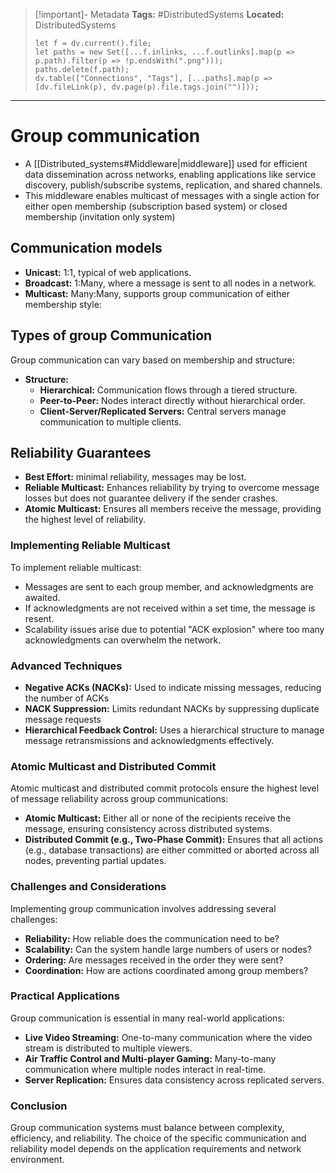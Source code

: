 > [!important]- Metadata
> **Tags:** #DistributedSystems 
> **Located:** DistributedSystems
> ```dataviewjs
> let f = dv.current().file;
> let paths = new Set([...f.inlinks, ...f.outlinks].map(p => p.path).filter(p => !p.endsWith(".png")));
> paths.delete(f.path);
> dv.table(["Connections", "Tags"], [...paths].map(p => [dv.fileLink(p), dv.page(p).file.tags.join("")]));
> ```

___
# Group communication
-  A [[Distributed_systems#Middleware|middleware]] used for efficient data dissemination across networks, enabling applications like service discovery, publish/subscribe systems, replication, and shared channels.
- This middleware enables multicast of messages with a single action for either open membership (subscription based system) or closed membership (invitation only system)
## Communication models
- **Unicast:** 1:1, typical of web applications.
- **Broadcast:** 1:Many, where a message is sent to all nodes in a network.
- **Multicast:** Many:Many, supports group communication of either membership style:
## Types of group Communication

Group communication can vary based on membership and structure:

- **Structure:**
    - **Hierarchical:** Communication flows through a tiered structure.
    - **Peer-to-Peer:** Nodes interact directly without hierarchical order.
    - **Client-Server/Replicated Servers:** Central servers manage communication to multiple clients.

## Reliability Guarantees
- **Best Effort:** minimal reliability, messages may be lost.
- **Reliable Multicast:** Enhances reliability by trying to overcome message losses but does not guarantee delivery if the sender crashes.
- **Atomic Multicast:** Ensures all members receive the message, providing the highest level of reliability.

### Implementing Reliable Multicast

To implement reliable multicast:

- Messages are sent to each group member, and acknowledgments are awaited.
- If acknowledgments are not received within a set time, the message is resent.
- Scalability issues arise due to potential "ACK explosion" where too many acknowledgments can overwhelm the network.

### Advanced Techniques

- **Negative ACKs (NACKs):** Used to indicate missing messages, reducing the number of ACKs
- **NACK Suppression:** Limits redundant NACKs by suppressing duplicate message requests 
- **Hierarchical Feedback Control:** Uses a hierarchical structure to manage message retransmissions and acknowledgments effectively.

### Atomic Multicast and Distributed Commit

Atomic multicast and distributed commit protocols ensure the highest level of message reliability across group communications:

- **Atomic Multicast:** Either all or none of the recipients receive the message, ensuring consistency across distributed systems.
- **Distributed Commit (e.g., Two-Phase Commit):** Ensures that all actions (e.g., database transactions) are either committed or aborted across all nodes, preventing partial updates.

### Challenges and Considerations

Implementing group communication involves addressing several challenges:

- **Reliability:** How reliable does the communication need to be?
- **Scalability:** Can the system handle large numbers of users or nodes?
- **Ordering:** Are messages received in the order they were sent?
- **Coordination:** How are actions coordinated among group members?

### Practical Applications

Group communication is essential in many real-world applications:

- **Live Video Streaming:** One-to-many communication where the video stream is distributed to multiple viewers.
- **Air Traffic Control and Multi-player Gaming:** Many-to-many communication where multiple nodes interact in real-time.
- **Server Replication:** Ensures data consistency across replicated servers.

### Conclusion

Group communication systems must balance between complexity, efficiency, and reliability. The choice of the specific communication and reliability model depends on the application requirements and network environment.